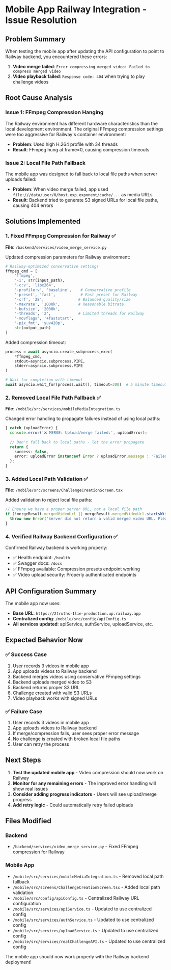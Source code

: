 # Mobile App Railway Integration - Issue Resolution

## Problem Summary
When testing the mobile app after updating the API configuration to point to Railway backend, you encountered these errors:

1. **Video merge failed**: `Error compressing merged video: Failed to compress merged video`
2. **Video playback failed**: `Response code: 404` when trying to play challenge videos

## Root Cause Analysis

### Issue 1: FFmpeg Compression Hanging
The Railway environment has different hardware characteristics than the local development environment. The original FFmpeg compression settings were too aggressive for Railway's container environment:

- **Problem**: Used high H.264 profile with 34 threads
- **Result**: FFmpeg hung at frame=0, causing compression timeouts

### Issue 2: Local File Path Fallback
The mobile app was designed to fall back to local file paths when server uploads failed:

- **Problem**: When video merge failed, app used `file:///data/user/0/host.exp.exponent/cache/...` as media URLs
- **Result**: Backend tried to generate S3 signed URLs for local file paths, causing 404 errors

## Solutions Implemented

### 1. Fixed FFmpeg Compression for Railway ✅
**File**: `/backend/services/video_merge_service.py`

Updated compression parameters for Railway environment:
```python
# Railway-optimized conservative settings
ffmpeg_cmd = [
    'ffmpeg',
    '-i', str(input_path),
    '-c:v', 'libx264',
    '-profile:v', 'baseline',    # Conservative profile 
    '-preset', 'fast',           # Fast preset for Railway
    '-crf', '28',               # Balanced quality/size
    '-maxrate', '1000k',        # Reasonable bitrate
    '-bufsize', '2000k',
    '-threads', '2',            # Limited threads for Railway
    '-movflags', '+faststart',
    '-pix_fmt', 'yuv420p',
    str(output_path)
]
```

Added compression timeout:
```python
process = await asyncio.create_subprocess_exec(
    *ffmpeg_cmd,
    stdout=asyncio.subprocess.PIPE,
    stderr=asyncio.subprocess.PIPE
)

# Wait for completion with timeout
await asyncio.wait_for(process.wait(), timeout=300)  # 5 minute timeout
```

### 2. Removed Local File Path Fallback ✅
**File**: `/mobile/src/services/mobileMediaIntegration.ts`

Changed error handling to propagate failures instead of using local paths:
```typescript
} catch (uploadError) {
  console.error('❌ MERGE: Upload/merge failed:', uploadError);
  
  // Don't fall back to local paths - let the error propagate
  return {
    success: false,
    error: uploadError instanceof Error ? uploadError.message : 'Failed to upload and merge videos on server',
  };
}
```

### 3. Added Local Path Validation ✅
**File**: `/mobile/src/screens/ChallengeCreationScreen.tsx`

Added validation to reject local file paths:
```typescript
// Ensure we have a proper server URL, not a local file path
if (!mergeResult.mergedVideoUrl || mergeResult.mergedVideoUrl.startsWith('file://')) {
  throw new Error('Server did not return a valid merged video URL. Please try again.');
}
```

### 4. Verified Railway Backend Configuration ✅

Confirmed Railway backend is working properly:
- ✅ Health endpoint: `/health`
- ✅ Swagger docs: `/docs` 
- ✅ FFmpeg available: Compression presets endpoint working
- ✅ Video upload security: Properly authenticated endpoints

## API Configuration Summary

The mobile app now uses:
- **Base URL**: `https://2truths-1lie-production.up.railway.app`
- **Centralized config**: `/mobile/src/config/apiConfig.ts`
- **All services updated**: apiService, authService, uploadService, etc.

## Expected Behavior Now

### ✅ Success Case
1. User records 3 videos in mobile app
2. App uploads videos to Railway backend
3. Backend merges videos using conservative FFmpeg settings
4. Backend uploads merged video to S3
5. Backend returns proper S3 URL
6. Challenge created with valid S3 URLs
7. Video playback works with signed URLs

### ✅ Failure Case  
1. User records 3 videos in mobile app
2. App uploads videos to Railway backend
3. If merge/compression fails, user sees proper error message
4. No challenge is created with broken local file paths
5. User can retry the process

## Next Steps

1. **Test the updated mobile app** - Video compression should now work on Railway
2. **Monitor for any remaining errors** - The improved error handling will show real issues
3. **Consider adding progress indicators** - Users will see upload/merge progress
4. **Add retry logic** - Could automatically retry failed uploads

## Files Modified

### Backend
- `/backend/services/video_merge_service.py` - Fixed FFmpeg compression for Railway

### Mobile App  
- `/mobile/src/services/mobileMediaIntegration.ts` - Removed local path fallback
- `/mobile/src/screens/ChallengeCreationScreen.tsx` - Added local path validation
- `/mobile/src/config/apiConfig.ts` - Centralized Railway URL configuration
- `/mobile/src/services/apiService.ts` - Updated to use centralized config
- `/mobile/src/services/authService.ts` - Updated to use centralized config  
- `/mobile/src/services/uploadService.ts` - Updated to use centralized config
- `/mobile/src/services/realChallengeAPI.ts` - Updated to use centralized config

The mobile app should now work properly with the Railway backend deployment!
